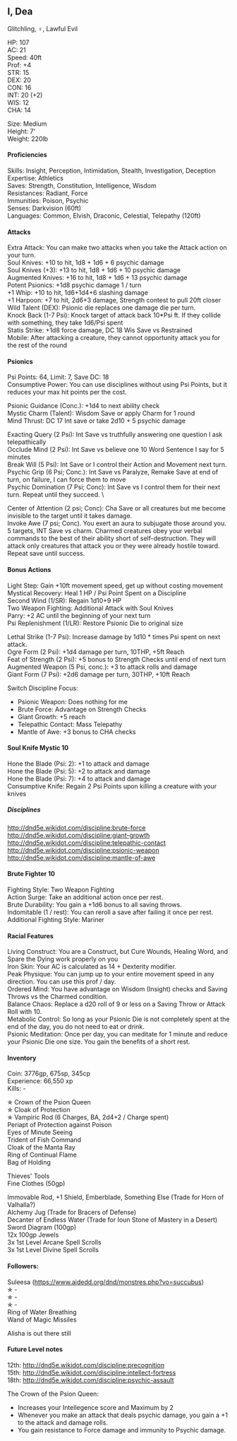 ## I, Dea 
Glitchling, ♀, Lawful Evil

HP: 107 \
AC: 21 \
Speed: 40ft \
Prof: +4 \
STR: 15 \
DEX: 20 \
CON: 16 \
INT: 20 (+2) \
WIS: 12 \
CHA: 14

Size: Medium \
Height: 7' \
Weight: 220lb

#### Proficiencies
Skills: Insight, Perception, Intimidation, Stealth, Investigation, Deception \
Expertise: Athletics \
Saves: Strength, Constitution, Intelligence, Wisdom \
Resistances: Radiant, Force \
Immunities: Poison, Psychic \
Senses: Darkvision (60ft) \
Languages: Common, Elvish, Draconic, Celestial, Telepathy (120ft)

#### Attacks
Extra Attack: You can make two attacks when you take the Attack action on your turn. \
Soul Knives: +10 to hit, 1d8 + 1d6 + 6 psychic damage \
Soul Knives (+3): +13 to hit, 1d8 + 1d6 + 10 psychic damage \
Augmented Knives: +16 to hit, 1d8 + 1d6 + 13 psychic damage \
Potent Psionics: +1d8 psychic damage 1 / turn \
+1 Whip: +10 to hit, 1d6+1d4+6 slashing damage \
+1 Harpoon: +7 to hit, 2d6+3 damage, Strength contest to pull 20ft closer \
Wild Talent (DEX): Psionic die replaces one damage die per turn. \
Knock Back (1-7 Psi): Knock target of attack back 10\*Psi ft. If they collide with something, they take 1d6/Psi spent \
Statis Strike: +1d8 force damage, DC 18 Wis Save vs Restrained \
Mobile: After attacking a creature, they cannot opportunity attack you for the rest of the round

#### Psionics
Psi Points: 64, Limit: 7, Save DC: 18 \
Consumptive Power: You can use disciplines without using Psi Points, but it reduces your max hit points per the cost. 

Psionic Guidance (Conc.): +1d4 to next ability check \
Mystic Charm (Talent): Wisdom Save or apply Charm for 1 round \
Mind Thrust: DC 17 Int save or take 2d10 + 5 psychic damage 

Exacting Query (2 Psi): Int Save vs truthfully answering one question I ask telepathically \
Occlude Mind (2 Psi): Int Save vs believe one 10 Word Sentence I say for 5 minutes \
Break Will (5 Psi): Int Save or I control their Action and Movement next turn. \
Psychic Grip (6 Psi; Conc.): Int Save vs Paralyze, Remake Save at end of turn, on failure, I can force them to move \
Psychic Domination (7 Psi; Conc): Int Save vs I control them for their next turn. Repeat until they succeed. \

Center of Attention (2 psi; Conc): Cha Save or all creatures but me become invisible to the target until it takes damage. \
Invoke Awe (7 psi; Conc). You exert an aura to subjugate those around you. 5 targets, INT Save vs charm. Charmed creatures obey your verbal commands to the best of their ability short of self-destruction. They will attack only creatures that attack you or they were already hostile toward. Repeat save until success.

#### Bonus Actions
Light Step: Gain +10ft movement speed, get up without costing movement \
Mystical Recovery: Heal 1 HP / Psi Point Spent on a Discipline \
Second Wind (1/SR): Regain 1d10+9 HP \
Two Weapon Fighting: Additional Attack with Soul Knives \
Parry: +2 AC until the beginning of your next turn \
Psi Replenishment (1/LR): Restore Psionic Die to original size 

Lethal Strike (1-7 Psi): Increase damage by 1d10 \* times Psi spent on next attack. \
Ogre Form (2 Psi): +1d4 damage per turn, 10THP, +5ft Reach \
Feat of Strength (2 Psi): +5 bonus to Strength Checks until end of next turn \
Augmented Weapon (5 Psi, conc.): +3 to attack rolls and damage \
Giant Form (7 Psi): +2d6 damage per turn, 30THP, +10ft Reach 

Switch Discipline Focus: 
- Psionic Weapon: Does nothing for me
- Brute Force: Advantage on Strength Checks
- Giant Growth: +5 reach 
- Telepathic Contact: Mass Telepathy
- Mantle of Awe: +3 bonus to CHA checks

#### Soul Knife Mystic 10
Hone the Blade (Psi: 2): +1 to attack and damage \
Hone the Blade (Psi: 5): +2 to attack and damage \
Hone the Blade (Psi: 7): +4 to attack and damage \
Consumptive Knife: Regain 2 Psi Points upon killing a creature with your knives

##### Disciplines
http://dnd5e.wikidot.com/discipline:brute-force \
http://dnd5e.wikidot.com/discipline:giant-growth \
http://dnd5e.wikidot.com/discipline:telepathic-contact \
http://dnd5e.wikidot.com/discipline:psionic-weapon \
http://dnd5e.wikidot.com/discipline:mantle-of-awe

#### Brute Fighter 10
Fighting Style: Two Weapon Fighting \
Action Surge: Take an additional action once per rest. \
Brute Durability: You gain a +1d6 bonus to all saving throws. \
Indomitable (1 / rest): You can reroll a save after failing it once per rest. \
Additional Fighting Style: Mariner

#### Racial Features
Living Construct: You are a Construct, but Cure Wounds, Healing Word, and Spare the Dying work properly on you \
Iron Skin: Your AC is calculated as 14 + Dexterity modifier. \
Peak Physique: You can jump up to your entire movement speed in any direction. You can use this prof / day. \
Ordered Mind: You have advantage on Wisdom (Insight) checks and Saving Throws vs the Charmed condition. \
Balance Chaos: Replace a d20 roll of 9 or less on a Saving Throw or Attack Roll with 10. \
Metabolic Control: So long as your Psionic Die is not completely spent at the end of the day, you do not need to eat or drink. \
Psionic Meditation: Once per day, you can meditate for 1 minute and reduce your Psionic Die one size. You gain the benefits of a short rest. 

#### Inventory
Coin: 3776gp, 675sp, 345cp \
Experience: 66,550 xp \
Kills: -

✯ Crown of the Psion Queen \
✯ Cloak of Protection \
✯ Vampiric Rod (6 Charges, BA, 2d4+2 / Charge spent)  \
Periapt of Protection against Poison \
Eyes of Minute Seeing \
Trident of Fish Command \
Cloak of the Manta Ray \
Ring of Continual Flame \
Bag of Holding 

Thieves' Tools \
Fine Clothes (50gp)

Immovable Rod, +1 Shield, Emberblade, Something Else (Trade for Horn of Valhalla?) \
Alchemy Jug (Trade for Bracers of Defense) \
Decanter of Endless Water (Trade for Ioun Stone of Mastery in a Desert) \
Sword Diagram (100gp) \
12x 100gp Jewels \
3x 1st Level Arcane Spell Scrolls \
3x 1st Level Divine Spell Scrolls 

#### Followers: 
Suleesa (https://www.aidedd.org/dnd/monstres.php?vo=succubus) \
✯ - \
✯ - \
✯ - \
Ring of Water Breathing \
Wand of Magic Missiles

Alisha is out there still

#### Future Level notes
12th: http://dnd5e.wikidot.com/discipline:precognition \
15th: http://dnd5e.wikidot.com/discipline:intellect-fortress \
18th: http://dnd5e.wikidot.com/discipline:psychic-assault 

The Crown of the Psion Queen:
- Increases your Intellegence score and Maximum by 2
- Whenever you make an attack that deals psychic damage, you gain a +1 to the attack and damage rolls. 
- You gain resistance to Force damage and immunity to Psychic damage. 
